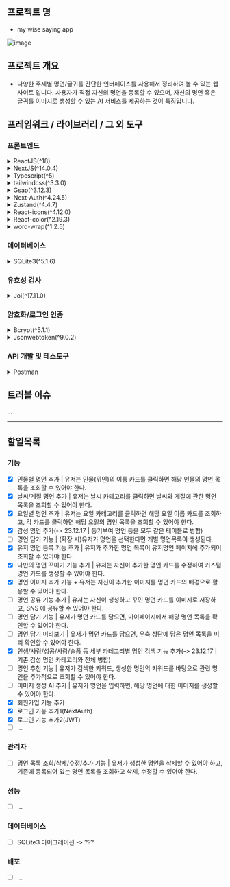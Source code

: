 ## 프로젝트 명

- my wise saying app

![image](https://github.com/youngwan2/wise-saying/assets/107159871/42dedbca-790b-48d9-86db-200db6c21069)

## 프로젝트 개요

- 다양한 주제별 명언/글귀를 간단한 인터페이스를 사용해서 정리하여 볼 수 있는 웹 사이트 입니다. 사용자가 직접 자신의 명언을 등록할 수 있으며, 자신의 명언 혹은 글귀를 이미지로 생성할 수 있는 AI 서비스를 제공하는 것이 특징입니다.

## 프레임워크 / 라이브러리 / 그 외 도구
### 프론트엔드
<details>
<summary>ReactJS(^18)</summary>
</details>
<details>
<summary>NextJS(^14.0.4)</summary>
</details>
<details>
<summary>Typescript(^5)</summary>
</details>
<details>
<summary>tailwindcss(^3.3.0)</summary>
  - 미리 스타일이 정의된 클래스를 기반으로 빠르게 css를 프로젝트에 적용할 수 있으며, 별도로 css 파일 생성 및 선택자 지정이 필요하지 않다는 이점이 매력적으로 다가와 선택하였습니다.
</details>
<details>
<summary>Gsap(^3.12.3)</summary>
  - css 애니메이션에 있어서 성능 최적화가 잘 되어 있고, 사용방법이 간단하다는 이점이 있어서 선택하였습니다. <br>
  - 사용자가 화면에 띄운 로그인, 회원가입, 글작성 창에 있어서 사용성을 높이기 위해 드래그 이벤트를 적용하는 데 활용하였습니다.
</details>
<details>
<summary>Next-Auth(^4.24.5)</summary>
  - 소셜 로그인 인증을 간편하게 실행하기 위한 목적으로 사용하였습니다.
</details>
<details>
<summary>Zustand(^4.4.7)</summary>
  - 복잡한 전역상태가 아닌 단순한 상태의 전역 관리를 목적으로 사용하였습니다. <br>
  - 리덕스와 마찬가지로 불변성을 중요시 하지만, 리덕스는 루트 컴포넌트인 App 을 랩핑하여 전역적으로 스토어를 관리하기 때문에, 상태가 변경되면 관련된 모든 컴포넌트가 리렌더링 되는 문제가 존재하지만, Zustand 의 경우에는 그럴 필요 없이 해당 컴포넌트만 리렌더링 되므로 성능상 이점에 대한 고민, 상태 관리의 단순성 등을 고려하여 선택하게 되었습니다.
</details>
<details>
<summary>React-icons(^4.12.0)</summary>
</details>
</details>
<details>
<summary>React-color(^2.19.3)</summary>

  - 사용자가 명언집을 만들 때, 선택할 수 있는 컬러 선택기 라이브러리 입니다.
  - 3년 전을 이후로 릴리즈되지 않고 있지만, 꾸준히 주간 다운로드 수가 높은 점, ui 가 사용하기 편리하게 되어 있고, import 시 클래스명만 바꿔주면 다양한 이미지 편집도구에서 사용되는 컬러 픽커를 쉽게 사용할 수 있다는 점을 보고 선택하였습니다.
</details>
<details>
<summary>word-wrap(^1.2.5)</summary>
  
  - 기존 Canvas API 의 textRect 로 그려진 텍스트의 경우 캔버스의 크기를 벗어나더라도 자동으로 개행해주지 못하는 문제가 존재하였습니다.
  - 이에, 다양한 라이브러리를 찾아보던 중 명언집에 입력된 글자가 캔버스 화면을 벗어나는 경우 자동으로 개행할 수 있도록 도와주는 라이브러리로 word-wrap 을 찾았습니다.
  - 사용성이 좋고, 패키지 사이즈가 가벼우며, 최근 까지도 릴리즈 하고 있는 점, 꾸준히 사용자가 주 1천만 명 이상 활용하고 있는 것을 확인하고 선택하게 되었습니다.
</details>

### 데이터베이스
<details>
<summary>SQLite3(^5.1.6)</summary>
  - 다른 관계형 데이터베이스에 비해 가볍고, 따로 데이터베이스 서버를 구축하지 않고도 간단한 트렌잭션 처리를 간편하고 쉽게 수행할 수 있다는 이점으로 선택하였습니다. <br>
  - 물론 보안상 좋지 못한 방식이기 때문에, 중요한 정보를 저장하기에는 제약이 따르고, 대규모 트랜잭션 처리에서는 동기적으로 동작하는 특성상 성능상 문제가 발생할 수 있음을 인지하고 있습니다. 그러나 앱의 규모나 확장성, 개발의 목적(개인 활용 목적) 등을 염두에 두었을 때 별도의 데이터베이스 서버 구축이 필요하지 않다고 판단하여 선택하였습니다. <br>
  - 향후 실제 프로덕션에서 운영한다면 다른 관계형 데이터베이스나 NoSQL 로 마이그레이션 할 가능성이 있습니다.
</details>

### 유효성 검사
<details>
<summary>Joi(^17.11.0)</summary>
</details>

### 암호화/로그인 인증
<details>
<summary>Bcrypt(^5.1.1)</summary>
</details>
<details>
<summary>Jsonwebtoken(^9.0.2)</summary>
</details>

### API 개발 및 테스도구
<details>
<summary>Postman</summary>
</details>

## 트러블 이슈

...

---

## 할일목록

### 기능
- [x] 인물별 명언 추가 | 유저는 인물(위인)의 이름 카드를 클릭하면 해당 인물의 명언 목록을 조회할 수 있어야 한다.
- [x] 날씨/계절 명언 추가 | 유저는 날씨 카테고리를 클릭하면 날씨와 계절에 관한 명언 목록을 조회할 수 있어야 한다. 
- [x] 요일별 명언 추가 | 유저는 요일 카테고리를 클릭하면 해당 요일 이름 카드를 조회하고, 각 카드를 클릭하면 해당 요일의 명언 목록을 조회할 수 있어야 한다.
- [x] 감성 명언 추가(-> 23.12.17  | 동기부여 명언 등을 모두 같은 테이블로 병합)
- [ ] 명언 담기 기능 | (확장 시)유저가 명언을 선택한다면 개별 명언목록이 생성된다.
- [x] 유저 명언 등록 기능 추가 |  유저가 추가한 명언 목록이 유저명언 페이지에 추가되어 조회할 수 있어야 한다.
- [x] 나만의 명언 꾸미기 기능 추가 | 유저는 자신이 추가한 명언 카드를 수정하여 커스텀 명언 카드를 생성할 수 있어야 한다.
- [x] 명언 이미지 추가 기능 + 유저는 자신이 추가한 이미지를 명언 카드의 배경으로 활용할 수 있어야 한다. 
- [ ] 명언 공유 기능 추가 | 유저는 자신이 생성하고 꾸민 명언 카드를 이미지로 저장하고, SNS 에 공유할 수 있어야 한다.
- [ ] 명언 담기 기능 | 유저가 명언 카드를 담으면, 마이페이지에서 해당 명언 목록을 확인할 수 있어야 한다.
- [ ] 명언 담기 미리보기 | 유저가 명언 카드를 담으면, 우측 상단에 담은 명언 목록을 미리 확인할 수 있어야 한다.
- [x] 인생/사랑/성공/사람/슬픔 등 세부 카테고리별 명언 검색 기능 추가(-> 23.12.17  | 기존 감성 명언 카테고리와 전체 병합)
- [ ] 명언 추천 기능 | 유저가 검색한 키워드, 생성한 명언의 키워드를 바탕으로 관련 명언을 추가적으로 조회할 수 있어야 한다.
- [ ] 이미지 생성 AI 추가 | 유저가 명언을 입력하면, 해당 명언에 대한 이미지를 생성할 수 있어야 한다.
- [x] 회원가입 기능 추가 
- [x] 로그인 기능 추가1(NextAuth)
- [x] 로그인 기능 추가2(JWT)
- [ ] ...

### 관리자
- [ ] 명언 목록 조회/삭제/수정/추가 기능 | 유저가 생성한 명언을 삭제할 수 있어야 하고, 기존에 등록되어 있는 명언 목록을 조회하고 삭제, 수정할 수 있어야 한다.

### 성능
- [ ] ...

### 데이터베이스
- [ ] SQLite3 마이그레이션 -> ???


### 배포
- [ ] ...
